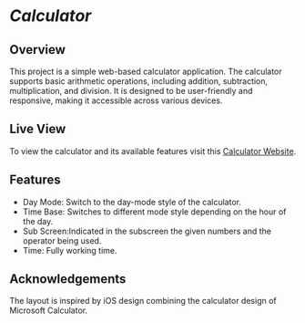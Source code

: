 # *Calculator*

## **Overview**

This project is a simple web-based calculator application. The calculator supports basic arithmetic operations, including addition, subtraction, multiplication, and division. It is designed to be user-friendly and responsive, making it accessible across various devices. 

## Live View
To view the calculator and its available features visit this [Calculator Website](https://djkier.github.io/calculator/).

## Features
- Day Mode: Switch to the day-mode style of the calculator.
- Time Base: Switches to different mode style depending on the hour of the day. 
- Sub Screen:Indicated in the subscreen the given numbers and the operator being used.
- Time: Fully working time.

## Acknowledgements
The layout is inspired by iOS design combining the calculator design of Microsoft Calculator.